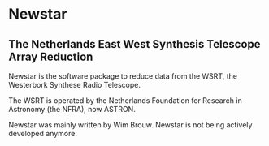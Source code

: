 # Newstar
## The Netherlands East West Synthesis Telescope Array Reduction

Newstar is the software package to reduce data from the WSRT, the Westerbork Synthese Radio Telescope. 

The WSRT is operated by the Netherlands Foundation for Research in Astronomy (the NFRA), now ASTRON.

Newstar was mainly written by Wim Brouw. Newstar is not being actively developed anymore.
